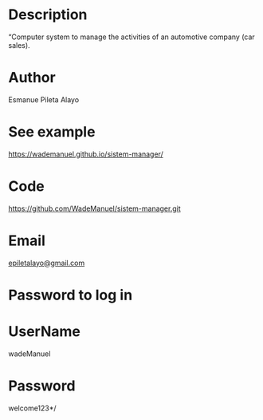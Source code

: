 # Description
“Computer system to manage the activities of an automotive company (car sales).

# Author
Esmanue Pileta Alayo

# See example
 https://wademanuel.github.io/sistem-manager/

# Code 
https://github.com/WadeManuel/sistem-manager.git
# Email
epiletalayo@gmail.com

# Password to log in
# UserName
wadeManuel
# Password
welcome123*/



